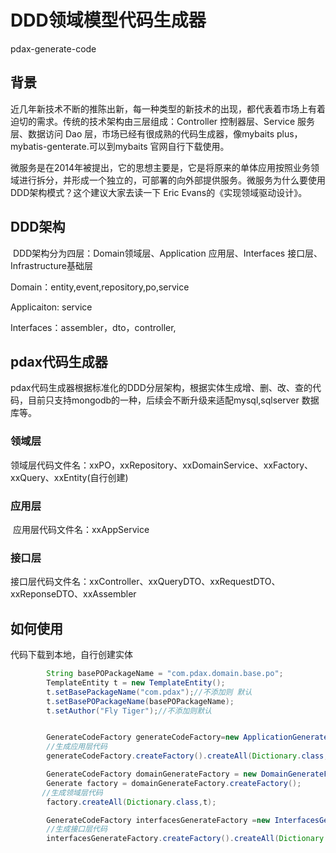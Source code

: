 

# DDD领域模型代码生成器

pdax-generate-code

## 背景

​		近几年新技术不断的推陈出新，每一种类型的新技术的出现，都代表着市场上有着迫切的需求。传统的技术架构由三层组成：Controller  控制器层、Service 服务层、数据访问 Dao 层，市场已经有很成熟的代码生成器，像mybaits plus，mybatis-genterate.可以到mybaits 官网自行下载使用。

​		微服务是在2014年被提出，它的思想主要是，它是将原来的单体应用按照业务领域进行拆分，并形成一个独立的，可部署的向外部提供服务。微服务为什么要使用DDD架构模式？这个建议大家去读一下 Eric Evans的《实现领域驱动设计》。

## DDD架构

​		DDD架构分为四层：Domain领域层、Application 应用层、Interfaces 接口层、Infrastructure基础层

Domain：entity,event,repository,po,service

Applicaiton: service

Interfaces：assembler，dto，controller,

## pdax代码生成器

​		pdax代码生成器根据标准化的DDD分层架构，根据实体生成增、删、改、查的代码，目前只支持mongodb的一种，后续会不断升级来适配mysql,sqlserver 数据库等。

### 领域层

​	领域层代码文件名：xxPO，xxRepository、xxDomainService、xxFactory、xxQuery、xxEntity(自行创建)

### 应用层

​	应用层代码文件名：xxAppService

### 接口层

​	接口层代码文件名：xxController、xxQueryDTO、xxRequestDTO、xxReponseDTO、xxAssembler

## 如何使用

代码下载到本地，自行创建实体

```java
		String basePOPackageName = "com.pdax.domain.base.po";
        TemplateEntity t = new TemplateEntity();
        t.setBasePackageName("com.pdax");//不添加则 默认
        t.setBasePOPackageName(basePOPackageName);
        t.setAuthor("Fly Tiger");//不添加则默认


        GenerateCodeFactory generateCodeFactory=new ApplicationGenerateFactory();
		//生成应用层代码
        generateCodeFactory.createFactory().createAll(Dictionary.class,t);

        GenerateCodeFactory domainGenerateFactory = new DomainGenerateFactory();
        Generate factory = domainGenerateFactory.createFactory();
       //生成领域层代码
		factory.createAll(Dictionary.class,t);

        GenerateCodeFactory interfacesGenerateFactory =new InterfacesGenerateFactory();
        //生成接口层代码
		interfacesGenerateFactory.createFactory().createAll(Dictionary.class,t);

```



